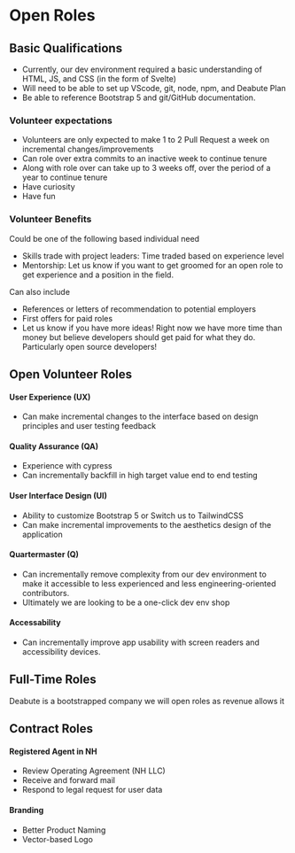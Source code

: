 # Open Roles

## Basic Qualifications

- Currently, our dev environment required a basic understanding of HTML, JS, and CSS (in the form of Svelte)
- Will need to be able to set up VScode, git, node, npm, and Deabute Plan
- Be able to reference Bootstrap 5 and git/GitHub documentation.

### Volunteer expectations

- Volunteers are only expected to make 1 to 2 Pull Request a week on incremental changes/improvements
- Can role over extra commits to an inactive week to continue tenure
- Along with role over can take up to 3 weeks off, over the period of a year to continue tenure
- Have curiosity
- Have fun

### Volunteer Benefits

Could be one of the following based individual need

- Skills trade with project leaders: Time traded based on experience level
- Mentorship: Let us know if you want to get groomed for an open role to get experience and a position in the field.

Can also include

- References or letters of recommendation to potential employers
- First offers for paid roles
- Let us know if you have more ideas! Right now we have more time than money but believe developers should get paid for what they do. Particularly open source developers!

## Open Volunteer Roles

#### User Experience (UX)

- Can make incremental changes to the interface based on design principles and user testing feedback

#### Quality Assurance (QA)

- Experience with cypress
- Can incrementally backfill in high target value end to end testing

#### User Interface Design (UI)

- Ability to customize Bootstrap 5 or Switch us to TailwindCSS
- Can make incremental improvements to the aesthetics design of the application

#### Quartermaster (Q)

- Can incrementally remove complexity from our dev environment to make it accessible to less experienced and less engineering-oriented contributors.
- Ultimately we are looking to be a one-click dev env shop

#### Accessability

- Can incrementally improve app usability with screen readers and accessibility devices.

## Full-Time Roles

Deabute is a bootstrapped company we will open roles as revenue allows it

## Contract Roles

#### Registered Agent in NH

- Review Operating Agreement (NH LLC)
- Receive and forward mail
- Respond to legal request for user data

#### Branding

- Better Product Naming
- Vector-based Logo
